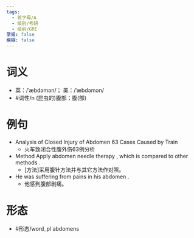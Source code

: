 ```yaml
---
tags:
  - 首字母/A
  - 级别/考研
  - 级别/GRE
掌握: false
模糊: false
---
```

# 词义
- 英：/ˈæbdəmən/； 美：/ˈæbdəmən/
- #词性/n  (昆虫的)腹部；腹(部)
# 例句
- Analysis of Closed Injury of Abdomen 63 Cases Caused by Train
	- 火车致闭合性腹外伤63例分析
- Method Apply abdomen needle therapy , which is compared to other methods .
	- [方法]采用腹针方法并与其它方法作对照。
- He was suffering from pains in his abdomen .
	- 他感到腹部剧痛。
# 形态
- #形态/word_pl abdomens
